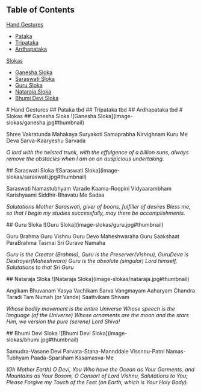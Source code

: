 <!-- ![Random image](https://picsum.photos/200) -->

<!-- ![Random image](curate.jpg) -->

## Table of Contents

[Hand Gestures](#hand-gestures)
* [Pataka](#pataka)
* [Tripataka](#tripataka)
* [Ardhapataka](#ardhapataka)

[Slokas](#slokas)
* [Ganesha Sloka](#ganesha-sloka)
* [Saraswati Sloka](#saraswati-sloka)
* [Guru Sloka](#guru-sloka)
* [Nataraja Sloka](#nataraja-sloka)
* [Bhumi Devi Sloka](#bhumi-devi-sloka)


<a name="hand-gestures">
# Hand Gestures

<a name="pataka">
## Pataka
tbd

<a name="tripataka">
## Tripataka
tbd

<a name="ardhapataka">
## Ardhapataka
tbd

<a name="Slokas">
# Slokas

<a name="Ganesha-Sloka">
## Ganesha Sloka
![Ganesha Sloka](image-slokas/ganesha.jpg#thumbnail)

Shree Vakratunda Mahakaya Suryakoti Samaprabha
Nirvighnam Kuru Me Deva Sarva-Kaaryeshu Sarvada

*O lord with the twisted trunk, with the effulgence of a billion suns, always remove the obstacles when I am on an auspicious undertaking.*

<a name="Saraswati-Sloka">
## Saraswati Sloka
![Saraswati Sloka](image-slokas/saraswati.jpg#thumbnail)

Saraswati Namastubhyam Varade Kaama-Roopini
Vidyaarambham Karishyaami Siddhir-Bhavatu Me Sadaa

*Salutations Mother Saraswati, giver of boons, fulfiller of desires*
*Bless me, so that I begin my studies successfully, may there be accomplishments.*

<a name="Guru-Sloka">
## Guru Sloka
![Guru Sloka](image-slokas/guru.jpg#thumbnail)

Guru Brahma Guru Vishnu Guru Devo Maheshwaraha
Guru Saakshaat ParaBrahma Tasmai Sri Gurave Namaha

*Guru is the Creator (Brahma), Guru is the Preserver(Vishnu), GuruDeva is Destroyer(Maheshwara)*
*Guru is the absolute (singular) Lord himself, Salutations to that Sri Guru*

<a name="Nataraja-Sloka">
## Nataraja Sloka
![Nataraja Sloka](image-slokas/nataraja.jpg#thumbnail)

Angikam Bhuvanam Yasya 
Vachikam Sarva Vangmayam 
Aaharyam Chandra Taradi
Tam Numah (or Vande) Saattvikam Shivam

*Whose bodily movement is the entire Universe*
*Whose speech is the language (of the Universe)*
*Whose ornaments are the moon and the stars*
*Him, we version the pure (serene) Lord Shiva!*

<a name="bhumi-devi-sloka">
## Bhumi Devi Sloka
![Bhumi Devi Sloka](image-slokas/bhumi.jpg#thumbnail)

Samudra-Vasane Devi Parvata-Stana-Mannddale
Vissnnu-Patni Namas-Tubhyam Paada-Sparsham Kssamasva-Me

*(Oh Mother Earth) O Devi, You Who have the Ocean as Your Garments, and Mountains as Your Bosom,*
*O Consort of Lord Vishnu, Salutations to You; Please Forgive my Touch of the Feet (on Earth, which is Your Holy Body).*